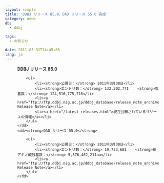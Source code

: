 ```yaml
---
layout: simple
title: 'DDBJ リリース 85.0，DAD リリース 55.0 完成'
category: news
db:
  - ddbj

tags:
  - お知らせ

date: 2011-03-31T14:45:03
lang: ja
---
```


<dl>
    <dd><strong>DDBJ リリース 85.0</strong>

        <ul>
            <li><strong>公開日：</strong> 2011年3月30日</li>
            <li><strong>エントリ数：</strong> 132,302,771    <strong>塩基数：</strong> 124,516,775,718</li>
            <li><a href="ftp://ftp.ddbj.nig.ac.jp/ddbj_database/release_note_archive/ddbj/ddbjrel.85.txt">DDBJ Release Note</a></li>
            <li><a href="/latest-releases.html">現在公開されているリリースの情報</a></li>
        </ul>
    </dd>
    <dd><strong>DAD リリース 55.0</strong>

        <ul>
            <li><strong>公開日：</strong> 2011年3月30日</li>
            <li><strong>エントリ数：</strong> 19,723,681    <strong>総アミノ酸残基数：</strong> 5,576,482,211aa</li>
            <li><a href="ftp://ftp.ddbj.nig.ac.jp/ddbj_database/release_note_archive/dad/dadrel.55.txt">DAD Release Note</a></li>
        </ul>
    </dd>
</dl>
